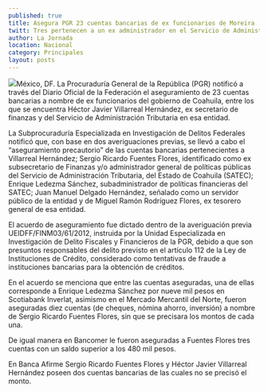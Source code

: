 ```yaml
---
published: true
title: Asegura PGR 23 cuentas bancarias de ex funcionarios de Moreira
twitt: Tres pertenecen a un ex administrador en el Servicio de Administración Tributaria de Coahuila con un saldo superior a los 480 mil pesos. Del resto no se precisó el monto.
author: La Jornada
location: Nacional
category: Principales
layout: posts
---
```


![](http://i.imgur.com/IGmVFPHm.jpg)México, DF. La Procuraduría General de la República (PGR) notificó a través del Diario Oficial de la Federación el aseguramiento de 23 cuentas bancarias a nombre de ex funcionarios del gobierno de Coahuila, entre los que se encuentra Héctor Javier Villarreal Hernández, ex secretario de finanzas y del Servicio de Administración Tributaria en esa entidad.

La Subprocuraduría Especializada en Investigación de Delitos Federales notificó que, con base en dos averiguaciones previas, se llevó a cabo el “aseguramiento precautorio” de las cuentas bancarias pertenecientes a Villarreal Hernández; Sergio Ricardo Fuentes Flores, identificado como ex subsecretario de Finanzas y/o administrador general de políticas públicas del Servicio de Administración Tributaria, del Estado de Coahuila (SATEC); Enrique Ledezma Sánchez, subadministrador de políticas financieras del SATEC; Juan Manuel Delgado Hernández, señalado como un servidor público de la entidad y de Miguel Ramón Rodríguez Flores, ex tesorero general de esa entidad.

El acuerdo de aseguramiento fue dictado dentro de la averiguación previa UEIDFF/FINM03/61/2012, instruida por la Unidad Especializada en Investigación de Delito Fiscales y Financieros de la PGR, debido a que son presuntos responsables del delito previsto en el artículo 112 de la Ley de Instituciones de Crédito, considerado como tentativas de fraude a instituciones bancarias para la obtención de créditos.

En el acuerdo se menciona que entre las cuentas aseguradas, una de ellas corresponde a Enrique Ledezma Sánchez por nueve mil pesos en Scotiabank Inverlat, asimismo en el Mercado Mercantil del Norte, fueron aseguradas diez cuentas (de cheques, nómina ahorro, inversión) a nombre de Sergio Ricardo Fuentes Flores, sin que se precisara los montos de cada una.

De igual manera en Bancomer le fueron aseguradas a Fuentes Flores tres cuentas con un saldo superior a los 480 mil pesos.

En Banca Afirme Sergio Ricardo Fuentes Flores y Héctor Javier Villarreal Hernández poseen dos cuentas bancarias de las cuales no se precisó el monto.
